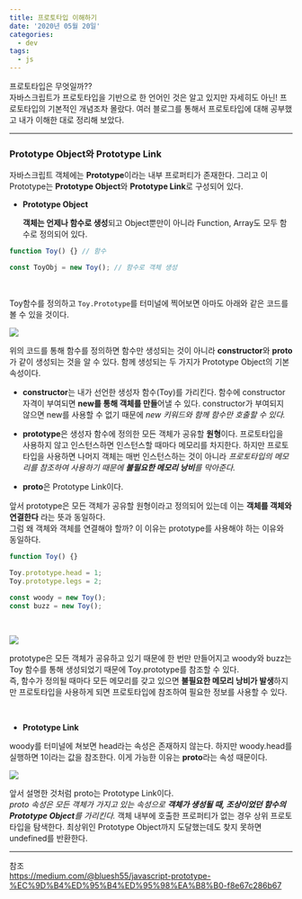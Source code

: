 ```yaml
---
title: 프로토타입 이해하기
date: '2020년 05월 20일'
categories:
  - dev
tags:
  - js
---
```


프로토타입은 무엇일까??
<br />
자바스크립트가 프로토타입을 기반으로 한 언어인 것은 알고 있지만 자세히도 아닌! 프로토타입의 기본적인 개념조차 몰랐다. 여러 블로그를 통해서 프로토타입에 대해 공부했고 내가 이해한 대로 정리해 보았다.

---

### Prototype Object와 Prototype Link

자바스크립트 객체에는 **Prototype**이라는 내부 프로퍼티가 존재한다. 그리고 이 Prototype는 **Prototype Object**와 **Prototype Link**로 구성되어 있다.

- **Prototype Object**

  **객체는 언제나 함수로 생성**되고 Object뿐만이 아니라 Function, Array도 모두 함수로 정의되어 있다.

```js
function Toy() {} // 함수

const ToyObj = new Toy(); // 함수로 객체 생성
```

<br />

Toy함수를 정의하고 `Toy.Prototype`를 터미널에 찍어보면 아마도 아래와 같은 코드를 볼 수 있을 것이다.

![](https://images.velog.io/images/ppl8709/post/947efce1-bd17-42ad-b11f-93b0e770db52/image.png)

위의 코드를 통해 함수를 정의하면 함수만 생성되는 것이 아니라 **constructor**와 **proto**가 같이 생성되는 것을 알 수 있다. 함께 생성되는 두 가지가 Prototype Object의 기본 속성이다.

- **constructor**는 내가 선언한 생성자 함수(Toy)를 가리킨다. 함수에 constructor 자격이 부여되면 **new를 통해 객체를 만들**어낼 수 있다.
  constructor가 부여되지 않으면 new를 사용할 수 없기 때문에 _new 키워드와 함께 함수만 호출할 수 있다._

- **prototype**은 생성자 함수에 정의한 모든 객체가 공유할 **원형**이다.
  프로토타입을 사용하지 않고 인스턴스하면 인스턴스할 때마다 메모리를 차지한다. 하지만 프로토타입을 사용하면 나머지 객체는 매번 인스턴스하는 것이 아니라 _프로토타입의 메모리를 참조하여 사용하기 때문에 **불필요한 메모리 낭비**를 막아준다._

* **proto**은 Prototype Link이다.

앞서 prototype은 모든 객체가 공유할 원형이라고 정의되어 있는데 이는 **객체를 객체와 연결한다** 라는 뜻과 동일하다.
<br />
그럼 왜 객체와 객체를 연결해야 할까? 이 이유는 prototype를 사용해야 하는 이유와 동일하다.

```js
function Toy() {}

Toy.prototype.head = 1;
Toy.prototype.legs = 2;

const woody = new Toy();
const buzz = new Toy();
```

<br/>

![](https://images.velog.io/images/ppl8709/post/7af1faed-0479-4a86-bb29-6fb02a5b8016/image.png)

prototype은 모든 객체가 공유하고 있기 때문에 한 번만 만들어지고 woody와 buzz는 Toy 함수를 통해 생성되었기 때문에 Toy.prototype를 참조할 수 있다.
<br />
즉, 함수가 정의될 때마다 모든 메모리를 갖고 있으면 **불필요한 메모리 낭비가 발생**하지만 프로토타입을 사용하게 되면 프로토타입에 참조하여 필요한 정보를 사용할 수 있다.

<br />

- **Prototype Link**

woody를 터미널에 쳐보면 head라는 속성은 존재하지 않는다. 하지만 woody.head를 실행하면 1이라는 값을 참조한다.
이게 가능한 이유는 **proto**라는 속성 때문이다.

![](https://images.velog.io/images/ppl8709/post/239c0934-1954-49b7-b953-cc0171ca5fd3/image.png)

앞서 설명한 것처럼 proto는 Prototype Link이다.
<br />
_proto 속성은 모든 객체가 가지고 있는 속성으로 **객체가 생성될 때, 조상이었던 함수의 Prototype Object**를 가리킨다._
객체 내부에 호출한 프로퍼티가 없는 경우 상위 프로토타입을 탐색한다. 최상위인 Prototype Object까지 도달했는데도 찾지 못하면 undefined를 반환한다.

---

참조
<br />
https://medium.com/@bluesh55/javascript-prototype-%EC%9D%B4%ED%95%B4%ED%95%98%EA%B8%B0-f8e67c286b67
